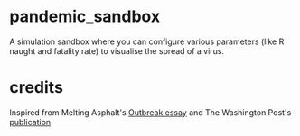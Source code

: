 # pandemic_sandbox
A simulation sandbox where you can configure various parameters (like R naught and fatality rate) to visualise the spread of a virus.

# credits
Inspired from Melting Asphalt's [Outbreak essay](https://meltingasphalt.com/outbreak/) and The Washington Post's [publication](https://www.washingtonpost.com/graphics/2020/world/corona-simulator/)
